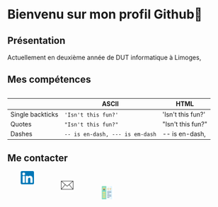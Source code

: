 # Bienvenu sur mon profil Github👋

## Présentation 
Actuellement en deuxième année de DUT informatique à Limoges,


## Mes compétences<h2>
|                |ASCII                          |HTML                         |
|----------------|-------------------------------|-----------------------------|
|Single backticks|`'Isn't this fun?'`            |'Isn't this fun?'            |
|Quotes          |`"Isn't this fun?"`            |"Isn't this fun?"            |
|Dashes          |`-- is en-dash, --- is em-dash`|-- is en-dash, 


## Me contacter
  <div>
    <a href="https://www.linkedin.com/in/manon-deleest/"><img align="left" height="30px" src="linkedin.png" hspace="30"/</a><br/>
    <a href="mailto:deleest.manon@gmail.com"><img align="left" height="30px" src="gmail.png" hspace="30"/</a><br/>
    <a href="MANON DELEEST.pdf"><img height="30px" src="cv.png" hspace="30"/</a></a>
  </div>






<!--
**manon-deleest/manon-deleest** is a ✨ _special_ ✨ repository because its `README.md` (this file) appears on your GitHub profile.

Here are some ideas to get you started:

- 🔭 I’m currently working on ...
- 🌱 I’m currently learning ...
- 👯 I’m looking to collaborate on ...
- 🤔 I’m looking for help with ...
- 💬 Ask me about ...
- 📫 How to reach me: ...
- 😄 Pronouns: ...
- ⚡ Fun fact: ...
-->
